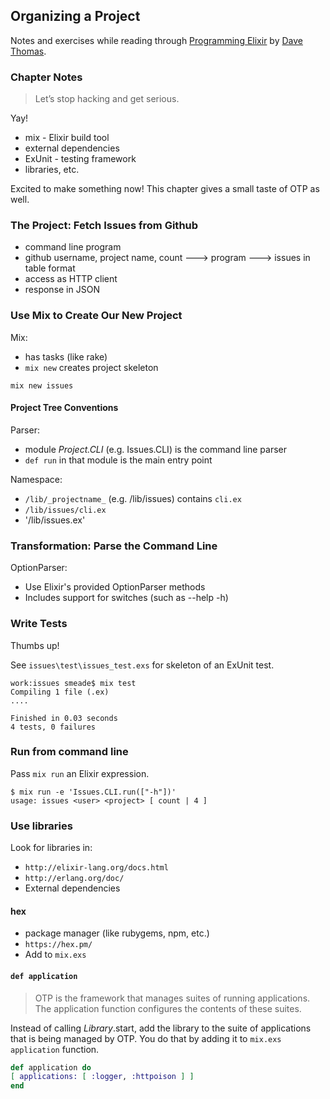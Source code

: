 ## Organizing a Project

Notes and exercises while reading through [Programming Elixir](https://pragprog.com/book/elixir13/programming-elixir-1-3) by [Dave Thomas](https://twitter.com/pragdave).

### Chapter Notes

> Let’s stop hacking and get serious.

Yay!

* mix - Elixir build tool
* external dependencies
* ExUnit - testing framework
* libraries, etc.

Excited to make something now! This chapter gives a small taste of OTP as well.

### The Project: Fetch Issues from Github

* command line program
* github username, project name, count ---> program ---> issues in table format
* access as HTTP client
* response in JSON

### Use Mix to Create Our New Project

Mix:

* has tasks (like rake)
* `mix new` creates project skeleton

```
mix new issues
```

#### Project Tree Conventions

Parser:
* module _Project.CLI_ (e.g. Issues.CLI) is the command line parser
* `def run` in that module is the main entry point

Namespace:
* `/lib/_projectname_` (e.g. /lib/issues) contains `cli.ex`
* `/lib/issues/cli.ex`
* '/lib/issues.ex'

### Transformation: Parse the Command Line

OptionParser:
* Use Elixir's provided OptionParser methods
* Includes support for switches (such as --help -h)

### Write Tests

Thumbs up!

See `issues\test\issues_test.exs` for skeleton of an ExUnit test.

```
work:issues smeade$ mix test
Compiling 1 file (.ex)
....

Finished in 0.03 seconds
4 tests, 0 failures
```

### Run from command line

Pass `mix run` an Elixir expression.

```
$ mix run -e 'Issues.CLI.run(["-h"])'
usage: issues <user> <project> [ count | 4 ]
```

### Use libraries

Look for libraries in:
* `http://elixir-lang.org/docs.html`
* `http://erlang.org/doc/`
* External dependencies

#### hex
* package manager (like rubygems, npm, etc.)
* `https://hex.pm/`
* Add to `mix.exs`

#### `def application`

> OTP is the framework that manages suites of running applications. The application function configures the contents of these suites.

Instead of calling _Library_.start, add the library to the suite of applications that is being managed by OTP. You do that by adding it to `mix.exs` `application` function.

```Elixir
def application do
[ applications: [ :logger, :httpoison ] ]
end
```

